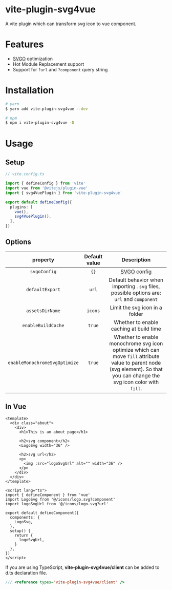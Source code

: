# vite-plugin-svg4vue

A vite plugin which can transform svg icon to vue component.

# Features

- [SVGO](https://github.com/svg/svgo) optimization
- Hot Module Replacement support
- Support for `?url` and `?component` query string

# Installation

```bash
# yarn
$ yarn add vite-plugin-svg4vue --dev

# npm
$ npm i vite-plugin-svg4vue -D
```

# Usage
## Setup

```ts
// vite.config.ts

import { defineConfig } from 'vite'
import vue from '@vitejs/plugin-vue'
import { svg4VuePlugin } from 'vite-plugin-svg4vue'

export default defineConfig({
  plugins: [
    vue(),
    svg4VuePlugin(),
  ],
})
```

## Options

| property | Default value | Description |
| :---: | :---: | :---: |
| `svgoConfig` | `{}` | [SVGO](https://github.com/svg/svgo) config |
| `defaultExport` | `url` | Default behavior when importing `.svg` files, possible options are: `url` and `component` |
| `assetsDirName` | `icons` | Limit the svg icon in a folder |
| `enableBuildCache` | `true` | Whether to enable caching at build time |
| `enableMonochromeSvgOptimize` | `true` | Whether to enable monochrome svg icon optimize which can move `fill` attribute value to parent node (svg element). So that you can change the svg icon color with `fill`. |


## In Vue

```vue
<template>
  <div class="about">
    <div>
      <h1>This is an about page</h1>

      <h2>svg component</h2>
      <LogoSvg width="36" />

      <h2>svg url</h2>
      <p>
        <img :src="logoSvgUrl" alt="" width="36" />
      </p>
    </div>
  </div>
</template>

<script lang="ts">
import { defineComponent } from 'vue'
import LogoSvg from '@/icons/logo.svg?component'
import logoSvgUrl from '@/icons/logo.svg?url'

export default defineComponent({
  components: {
    LogoSvg,
  },
  setup() {
    return {
      logoSvgUrl,
    }
  },
})
</script>
```

If you are using TypeScript, **vite-plugin-svg4vue/client** can be added to d.ts declaration file.

``` ts
/// <reference types="vite-plugin-svg4vue/client" />
```